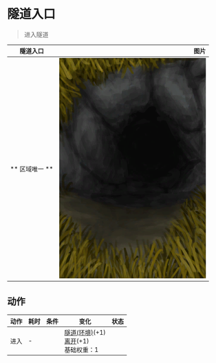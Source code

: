 # 隧道入口  
> 进入隧道  
  
  隧道入口  |   图片   
 ----  |  ----:   
 ** 区域唯一 **  |  ![](Sprite/TunnelEntrance.png)   
  
## 动作  
动作  |  耗时  |  条件  |  变化  |  状态  
----  |  ----  |  ----  |  ----  |  ----  
进入<br>  |  -  |    |  [隧道(环境)](Env_Tunnel.md)(+1)<br>[离开](TunnelExit.md)(+1)<br>基础权重：1<br>  |    
